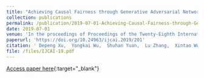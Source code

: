 ```yaml
---
title: "Achieving Causal Fairness through Generative Adversarial Networks"
collection: publications
permalink: /publication/2019-07-01-Achieving-Causal-Fairness-through-Generative-Adversarial-Networks/
date: 2019-07-01
venue: 'In the proceedings of Proceedings of the Twenty-Eighth International Joint Conference on Artificial Intelligence, IJCAI-19'
paperurl: 'https://doi.org/10.24963/ijcai.2019/201'
citation: ' Depeng Xu,  Yongkai Wu,  Shuhan Yuan,  Lu Zhang,  Xintao Wu, &quot;Achieving Causal Fairness through Generative Adversarial Networks.&quot; In the proceedings of Proceedings of the Twenty-Eighth International Joint Conference on Artificial Intelligence, IJCAI, 2019.'
file: /files/IJCAI-19.pdf
---
```

[Access paper here](https://doi.org/10.24963/ijcai.2019/201){:target="_blank"}

